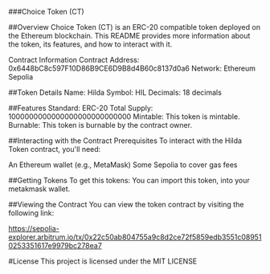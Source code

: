 ###Choice Token (CT)

##Overview
Choice Token (CT) is an ERC-20 compatible token deployed on the Ethereum blockchain. This README provides more information about the token, its features, and how to interact with it.

Contract Information
Contract Address: 0x6448bC8c597F10D86B9CE6D9B8d4B60c8137d0a6
Network: Ethereum Sepolia

##Token Details
Name: Hilda
Symbol: HIL
Decimals: 18 decimals

##Features
Standard: ERC-20
Total Supply: 1000000000000000000000000000
Mintable: This token is mintable.
Burnable: This token is burnable by the contract owner.

##Interacting with the Contract
Prerequisites
To interact with the Hilda Token contract, you'll need:

An Ethereum wallet (e.g., MetaMask)
Some Sepolia to cover gas fees

##Getting Tokens
To get this tokens:
You can import this token, into your metakmask wallet.

##Viewing the Contract 
You can view the token contract by visiting the following link:

https://sepolia-explorer.arbitrum.io/tx/0x22c50ab804755a9c8d2ce72f5859edb3551c089510253351617e9979bc278ea7

#License
This project is licensed under the MIT LICENSE
